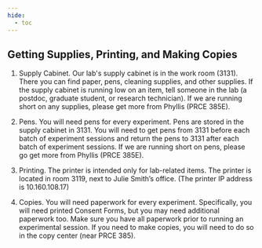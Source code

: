 ```yaml
---
hide:
  - toc
---
```


## Getting Supplies, Printing, and Making Copies

1.	Supply Cabinet. Our lab's supply cabinet is in the work room (3131). There you can find paper, pens, cleaning supplies, and other supplies. If the supply cabinet is running low on an item, tell someone in the lab (a postdoc, graduate student, or research technician). If we are running short on any supplies, please get more from Phyllis (PRCE 385E).

6.	Pens. You will need pens for every experiment. Pens are stored in the supply cabinet in 3131. You will need to get pens from 3131 before each batch of experiment sessions and return the pens to 3131 after each batch of experiment sessions. If we are running short on pens, please go get more from Phyllis (PRCE 385E).

7.	Printing. The printer is intended only for lab-related items. The printer is located in room 3119, next to Julie Smith’s office. (The printer IP address is 10.160.108.17)

8.	Copies. You will need paperwork for every experiment. Specifically, you will need printed Consent Forms, but you may need additional paperwork too. Make sure you have all paperwork prior to running an experimental session. If you need to make copies, you will need to do so in the copy center (near PRCE 385).